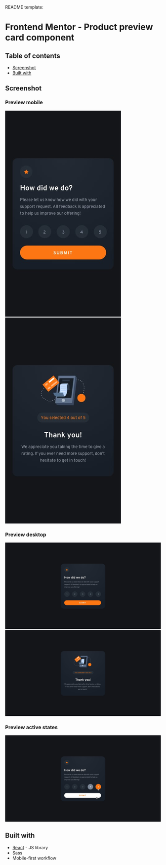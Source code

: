 README template:

# Frontend Mentor - Product preview card component

## Table of contents

- [Screenshot](#screenshot)
- [Built with](#built-with)

## Screenshot

### Preview mobile

![Design mobile](./design/mobile-design.jpg)
![Design mobile](./design/mobile-thank-you-state.jpg)

### Preview desktop

![Design desktop](./design/desktop-design.jpg)
![Design desktop](./design/desktop-thank-you-state.jpg)

### Preview active states

![Design active states](./design/active-states.jpg)

## Built with

- [React](https://reactjs.org/) - JS library
- Sass
- Mobile-first workflow

